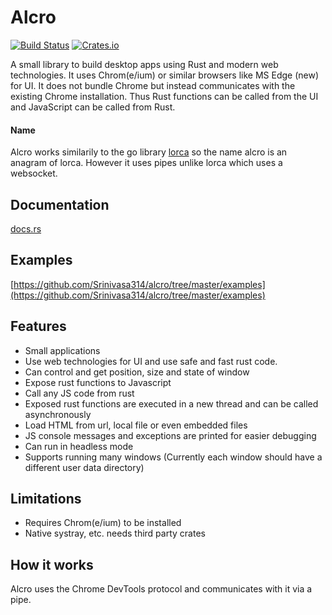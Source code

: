# Alcro

[![Build Status](https://travis-ci.com/Srinivasa314/alcro.svg?branch=master)](https://travis-ci.com/Srinivasa314/alcro)
[![Crates.io](https://img.shields.io/crates/v/alcro)](https://crates.io/crates/alcro)

A small library to build desktop apps using Rust and modern web technologies. It uses Chrom(e/ium) or similar browsers like MS Edge (new) for UI. It does not bundle Chrome but instead communicates with the existing Chrome installation.
Thus Rust functions can be called from the UI and JavaScript can be called from Rust.

#### Name
Alcro works similarily to the go library [lorca](https://github.com/zserge/lorca) so the name alcro is an anagram of lorca. However it uses pipes unlike lorca which uses a websocket. 

## Documentation
[docs.rs](https://docs.rs/alcro/0.4.0/alcro/)

## Examples
[https://github.com/Srinivasa314/alcro/tree/master/examples](https://github.com/Srinivasa314/alcro/tree/master/examples)

## Features
* Small applications
* Use web technologies for UI and use safe and fast rust code.
* Can control and get position, size and state of window
* Expose rust functions to Javascript
* Call any JS code from rust
* Exposed rust functions are executed in a new thread and can be called asynchronously
* Load HTML from url, local file or even embedded files
* JS console messages and exceptions are printed for easier debugging
* Can run in headless mode
* Supports running many windows (Currently each window should have a different user data directory)

## Limitations
* Requires Chrom(e/ium) to be installed
* Native systray, etc. needs third party crates

## How it works
Alcro uses the Chrome DevTools protocol and communicates with it via a pipe.
